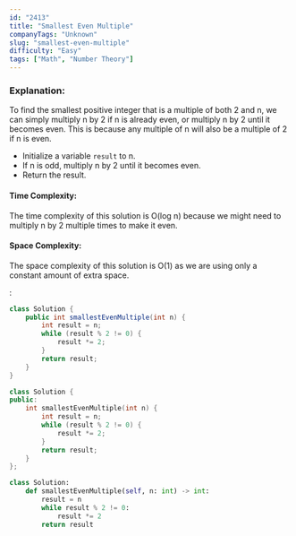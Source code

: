 ```yaml
---
id: "2413"
title: "Smallest Even Multiple"
companyTags: "Unknown"
slug: "smallest-even-multiple"
difficulty: "Easy"
tags: ["Math", "Number Theory"]
---
```


### Explanation:
To find the smallest positive integer that is a multiple of both 2 and n, we can simply multiply n by 2 if n is already even, or multiply n by 2 until it becomes even. This is because any multiple of n will also be a multiple of 2 if n is even.

- Initialize a variable `result` to n.
- If n is odd, multiply n by 2 until it becomes even.
- Return the result.

#### Time Complexity:
The time complexity of this solution is O(log n) because we might need to multiply n by 2 multiple times to make it even.

#### Space Complexity:
The space complexity of this solution is O(1) as we are using only a constant amount of extra space.

:

```java
class Solution {
    public int smallestEvenMultiple(int n) {
        int result = n;
        while (result % 2 != 0) {
            result *= 2;
        }
        return result;
    }
}
```

```cpp
class Solution {
public:
    int smallestEvenMultiple(int n) {
        int result = n;
        while (result % 2 != 0) {
            result *= 2;
        }
        return result;
    }
};
```

```python
class Solution:
    def smallestEvenMultiple(self, n: int) -> int:
        result = n
        while result % 2 != 0:
            result *= 2
        return result
```